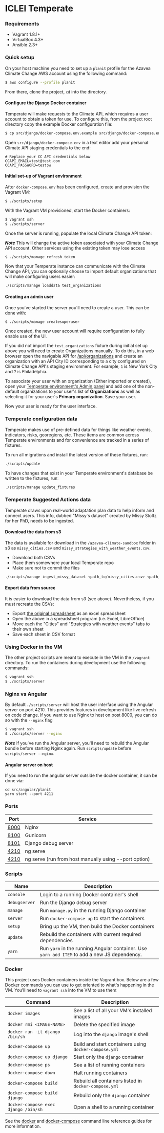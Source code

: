 # ICLEI Temperate

### Requirements

* Vagrant 1.8.1+
* VirtualBox 4.3+
* Ansible 2.3+

### Quick setup

On your host machine you need to set up a `planit` profile for the Azavea Climate Change AWS account using the following command:
```bash
$ aws configure --profile planit
```

From there, clone the project, `cd` into the directory.

#### Configure the Django Docker container

Temperate will make requests to the Climate API, which requires a user account to obtain a token for use. To configure this, from the project root directory copy the example Docker configuration file:
```bash
$ cp src/django/docker-compose.env.example src/django/docker-compose.env
```

Open `src/django/docker-compose.env` in a text editor add your personal Climate API staging credentials to the end:
```
# Replace your CC API credentials below
CCAPI_EMAIL=test@test.com
CCAPI_PASSWORD=testpw
```

#### Initial set-up of Vagrant environment
After `docker-compose.env` has been configured, create and provision the Vagrant VM:
```bash
$ ./scripts/setup
```

With the Vagrant VM provisioned, start the Docker containers:
```bash
$ vagrant ssh
$ ./scripts/server
```

Once the server is running, populate the local Climate Change API token:

***Note*** This will change the active token associated with your Climate Change API account. Other services using the existing token may lose access

```bash
$ ./scripts/manage refresh_token
```

Now that your Temperate instance can communicate with the Climate Change API, you can optionally choose to import default organizations that will make configuring users easier:
```bash
./scripts/manage loaddata test_organizations
```

#### Creating an admin user
Once you've started the server you'll need to create a user. This can be done with:
```bash
$ ./scripts/manage createsuperuser
```

Once created, the new user account will require configuration to fully enable use of the UI.

If you did not import the `test_organizations` fixture during initial set up above you will need to create Organizations manually. To do this, in a web browser open the navigable API for [/api/organizations](http://localhost:8100/api/organizations/) and create an organization with an API City ID corresponding to a city configured on Climate Change API's staging environment. For example, `1` is New York City and `7` is Philadelphia.

To associate your user with an organization (Either imported or created), open your [Temperate environment's Admin panel](http://localhost:8100/admin/users/planituser/) and add one of the non-default organizations to your user's list of **Organizations** as well as selecting it for your user's **Primary organization**. Save your user.

Now your user is ready for the user interface.

### Temperate configuration data
Temperate makes use of pre-defined data for things like weather events, indicators, risks, georegions, etc. These items are common across Temperate environments and for convenience are tracked in a series of fixtures.

To run all migrations and install the latest version of these fixtures, run:
```bash
./scripts/update
```

To have changes that exist in your Temperate environment's database be written to the fixtures, run:
```bash
./scripts/manage update_fixtures
```

### Temperate Suggested Actions data
Temperate draws upon real-world adaptation plan data to help inform and connect users. This info, dubbed "Missy's dataset" created by Missy Stoltz for her PhD, needs to be ingested.

#### Download the data from s3
The data is available for download in the `/azavea-climate-sandbox` folder in s3 as `missy_cities.csv` and `missy_strategies_with_weather_events.csv`.
- Download both CSVs
- Place them somewhere your local Temperate repo
- Make sure not to commit the files

```bash
./scripts/manage ingest_missy_dataset <path_to/missy_cities.csv> <path_to/missy_strategies_with_weather_events.csv>
```

#### Export data from source
It is easier to download the data from s3 (see above). Nevertheless, if you must recreate the CSVs:
- Export [the original spreadsheet](https://docs.google.com/spreadsheets/d/1ryNBsNDQ7Nc7mIpIZl0PLbT4kLzMd3yKW6LFz3xsYAI/edit?usp=sharing) as an excel spreadsheet
- Open the above in a spreadsheet program (i.e. Excel, LibreOffice)
- Move each the "Cities" and "Strategies with weather events" tabs to their own sheet
- Save each sheet in CSV format

### Using Docker in the VM

The other project scripts are meant to execute in the VM in the `/vagrant` directory.
To run the containers during development use the following commands:
```bash
$ vagrant ssh
$ ./scripts/server
```

### Nginx vs Angular
By default `./scripts/server` will host the user interface using the Angular server on port 4210. This provides features in development like live refresh on code change. If you want to use Nginx to host on post 8000, you can do so with the `--nginx` flag
```bash
$ vagrant ssh
$ ./scripts/server --nginx
```

***Note*** If you've run the Angular server, you'll need to rebuild the Angular bundle before starting Nginx again. Run `scripts/update` before `scripts/server --nginx`.

#### Angular server on host

If you need to run the angular server outside the docker container, it can be done via:
```
cd src/angular/planit
yarn start --port 4211
```

### Ports

| Port | Service |
| --- | --- |
| [8000](http://localhost:8000) | Nginx |
| [8100](http://localhost:8100) | Gunicorn |
| [8101](http://localhost:8101) | Django debug server |
| [4210](http://localhost:4210) | ng serve |
| [4210](http://localhost:4211) | ng serve (run from host manually using --port option) |

### Scripts

| Name | Description |
| --- | --- |
| `console` | Login to a running Docker container's shell |
| `debugserver` | Run the Django debug server |
| `manage` | Run `manage.py` in the running Django container |
| `server` | Run `docker-compose up` to start the containers |
| `setup` | Bring up the VM, then build the Docker containers |
| `update` | Rebuild the containers with current required dependencies |
| `yarn` | Run `yarn` in the running Angular container. Use `yarn add ITEM` to add a new JS dependency. |

### Docker

This project uses Docker containers inside the Vagrant box.
Below are a few Docker commands you can use to get oriented to what's happening in the VM.
You'll need to `vagrant ssh` into the VM to use them:

| Command | Description |
| --- | --- |
| `docker images` | See a list of all your VM's installed images |
| `docker rmi <IMAGE-NAME>` | Delete the specified image |
| `docker run -it django /bin/sh` | Log into the `django` image's shell |
| `docker-compose up` | Build and start containers using `docker-compose.yml` |
| `docker-compose up django` | Start only the `django` container |
| `docker-compose ps` | See a list of running containers |
| `docker-compose down` | Halt running containers |
| `docker-compose build` | Rebuild all containers listed in `docker-compose.yml`|
| `docker-compose build django` | Rebuild only the `django` container |
| `docker-compose exec django /bin/sh` | Open a shell to a running container |

See the
[docker](https://docs.docker.com/engine/reference/commandline/) and
[docker-compose](https://docs.docker.com/compose/reference/overview/)
 command line reference guides for more information.
